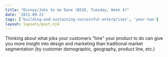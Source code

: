 ```yaml
---
title: "Disney/Jobs to be Done (BSSE, Tuesday, Week 4)"
date: '2011-09-21'
tags: ['building-and-sustaining-successful-enterprises', 'year-two']
layout: layouts/post.njk
---
```


Thinking about what jobs your customers "hire" your product to do can give you more insight into design and marketing than traditional market segmentation (by customer demographic, geography, product line, etc.)
